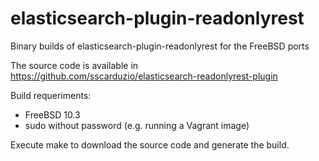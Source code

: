 # elasticsearch-plugin-readonlyrest

Binary builds of elasticsearch-plugin-readonlyrest for the FreeBSD ports

The source code is available in https://github.com/sscarduzio/elasticsearch-readonlyrest-plugin

Build requeriments:

- FreeBSD 10.3
- sudo without password (e.g. running a Vagrant image)

Execute make to download the source code and generate the build.

